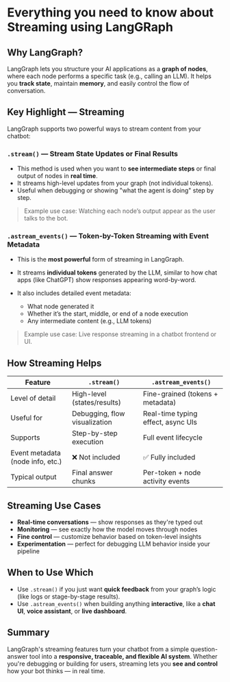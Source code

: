 # Everything you need to know about Streaming using LangGRaph

## Why LangGraph?

LangGraph lets you structure your AI applications as a **graph of nodes**, where each node performs a specific task (e.g., calling an LLM). It helps you **track state**, maintain **memory**, and easily control the flow of conversation.

## Key Highlight — Streaming

LangGraph supports two powerful ways to stream content from your chatbot:

### `.stream()` — Stream State Updates or Final Results

* This method is used when you want to **see intermediate steps** or final output of nodes in **real time**.
* It streams high-level updates from your graph (not individual tokens).
* Useful when debugging or showing "what the agent is doing" step by step.

> Example use case: Watching each node’s output appear as the user talks to the bot.

###  `.astream_events()` — Token-by-Token Streaming with Event Metadata

* This is the **most powerful** form of streaming in LangGraph.
* It streams **individual tokens** generated by the LLM, similar to how chat apps (like ChatGPT) show responses appearing word-by-word.
* It also includes detailed event metadata:

  * What node generated it
  * Whether it’s the start, middle, or end of a node execution
  * Any intermediate content (e.g., LLM tokens)

> Example use case: Live response streaming in a chatbot frontend or UI.

##  How Streaming Helps

| Feature                          | `.stream()`                   | `.astream_events()`                |
| -------------------------------- | ----------------------------- | ---------------------------------- |
| Level of detail                  | High-level (states/results)   | Fine-grained (tokens + metadata)   |
| Useful for                       | Debugging, flow visualization | Real-time typing effect, async UIs |
| Supports                         | Step-by-step execution        | Full event lifecycle               |
| Event metadata (node info, etc.) | ❌ Not included                | ✅ Fully included                   |
| Typical output                   | Final answer chunks           | Per-token + node activity events   |


##  Streaming Use Cases

*  **Real-time conversations** — show responses as they're typed out
*  **Monitoring** — see exactly how the model moves through nodes
*  **Fine control** — customize behavior based on token-level insights
*  **Experimentation** — perfect for debugging LLM behavior inside your pipeline

## When to Use Which

* Use `.stream()` if you just want **quick feedback** from your graph’s logic (like logs or stage-by-stage results).
* Use `.astream_events()` when building anything **interactive**, like a **chat UI**, **voice assistant**, or **live dashboard**.

## Summary

LangGraph's streaming features turn your chatbot from a simple question-answer tool into a **responsive, traceable, and flexible AI system**. Whether you're debugging or building for users, streaming lets you **see and control** how your bot thinks — in real time.
